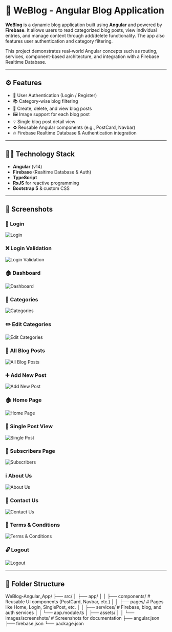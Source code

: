 # 📝 WeBlog - Angular Blog Application

**WeBlog** is a dynamic blog application built using **Angular** and powered by **Firebase**. It allows users to read categorized blog posts, view individual entries, and manage content through add/delete functionality. The app also features user authentication and category filtering.

This project demonstrates real-world Angular concepts such as routing, services, component-based architecture, and integration with a Firebase Realtime Database.

---

## ⚙️ Features

- 🔐 User Authentication (Login / Register)
- 📚 Category-wise blog filtering
- 📝 Create, delete, and view blog posts
- 🖼️ Image support for each blog post
- 💡 Single blog post detail view
- ♻️ Reusable Angular components (e.g., PostCard, Navbar)
- 🔥 Firebase Realtime Database & Authentication integration

---

## 🧑‍💻 Technology Stack

- **Angular** (v14)
- **Firebase** (Realtime Database & Auth)
- **TypeScript**
- **RxJS** for reactive programming
- **Bootstrap 5** & custom CSS

---

## 📸 Screenshots

### 🔐 Login
![Login](/angular_WeBlog_app/src/assets/images/screenshots/1.png)

### ❌ Login Validation
![Login Validation](/angular_WeBlog_app/src/assets/images/screenshots/2.png)

### 🏠 Dashboard
![Dashboard](/angular_WeBlog_app/src/assets/images/screenshots/3.png)

### 📂 Categories
![Categories](/angular_WeBlog_app/src/assets/images/screenshots/4.png)

### ✏️ Edit Categories
![Edit Categories](/angular_WeBlog_app/src/assets/images/screenshots/5.png)

### 📰 All Blog Posts
![All Blog Posts](/angular_WeBlog_app/src/assets/images/screenshots/6.png)

### ➕ Add New Post
![Add New Post](/angular_WeBlog_app/src/assets/images/screenshots/7.png)

### 🏠 Home Page
![Home Page](/angular_WeBlog_app/src/assets/images/screenshots/8.png)

### 📄 Single Post View
![Single Post](/angular_WeBlog_app/src/assets/images/screenshots/9.png)

### 👥 Subscribers Page
![Subscribers](/angular_WeBlog_app/src/assets/images/screenshots/10.png)

### ℹ️ About Us
![About Us](/angular_WeBlog_app/src/assets/images/screenshots/11.png)

### 📧 Contact Us
![Contact Us](/angular_WeBlog_app/src/assets/images/screenshots/12.png)

### 📜 Terms & Conditions
![Terms & Conditions](/angular_WeBlog_app/src/assets/images/screenshots/13.png)

### 🔓 Logout
![Logout](/angular_WeBlog_app/src/assets/images/screenshots/14.png)

---

## 📁 Folder Structure

WeBlog-Angular_App/
├── src/
│ ├── app/
│ │ ├── components/ # Reusable UI components (PostCard, Navbar, etc.)
│ │ ├── pages/ # Pages like Home, Login, SinglePost, etc.
│ │ ├── services/ # Firebase, blog, and auth services
│ │ └── app.module.ts
│ ├── assets/
│ │ └── images/screenshots/ # Screenshots for documentation
├── angular.json
├── firebase.json
└── package.json
